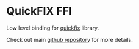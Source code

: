 # QuickFIX FFI

Low level binding for [quickfix](https://github.com/quickfix/quickfix) library.

Check out main [github repository](https://github.com/arthurlm/quickfix-rs/) for more details.

